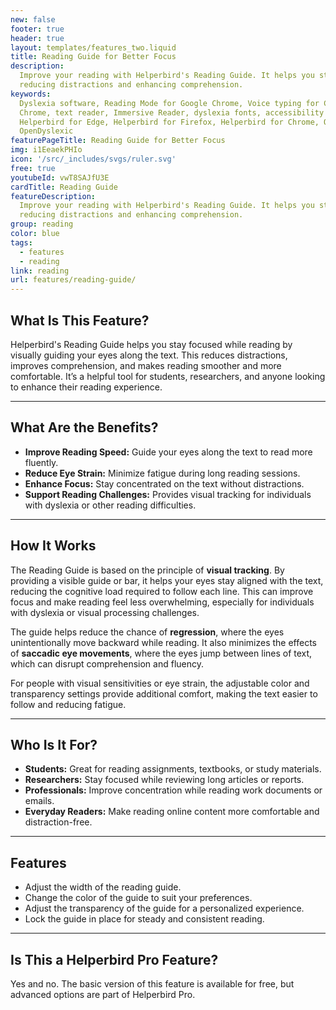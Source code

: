 ```yaml
---
new: false
footer: true
header: true
layout: templates/features_two.liquid
title: Reading Guide for Better Focus
description:
  Improve your reading with Helperbird's Reading Guide. It helps you stay focused on the text,
  reducing distractions and enhancing comprehension.
keywords:
  Dyslexia software, Reading Mode for Google Chrome, Voice typing for Chrome, Text to speech for
  Chrome, text reader, Immersive Reader, dyslexia fonts, accessibility software, dyslexia software,
  Helperbird for Edge, Helperbird for Firefox, Helperbird for Chrome, Opendyslexic for Chrome,
  OpenDyslexic
featurePageTitle: Reading Guide for Better Focus
img: i1EeaekPHIo
icon: '/src/_includes/svgs/ruler.svg'
free: true
youtubeId: vwT8SAJfU3E
cardTitle: Reading Guide
featureDescription:
  Improve your reading with Helperbird's Reading Guide. It helps you stay focused on the text,
  reducing distractions and enhancing comprehension.
group: reading
color: blue
tags:
  - features
  - reading
link: reading
url: features/reading-guide/
---
```



## What Is This Feature?

Helperbird's Reading Guide helps you stay focused while reading by visually guiding your eyes along the text. This reduces distractions, improves comprehension, and makes reading smoother and more comfortable. It’s a helpful tool for students, researchers, and anyone looking to enhance their reading experience.

---

## What Are the Benefits?

- **Improve Reading Speed:** Guide your eyes along the text to read more fluently.  
- **Reduce Eye Strain:** Minimize fatigue during long reading sessions.  
- **Enhance Focus:** Stay concentrated on the text without distractions.  
- **Support Reading Challenges:** Provides visual tracking for individuals with dyslexia or other reading difficulties.  

---

## How It Works

The Reading Guide is based on the principle of **visual tracking**. By providing a visible guide or bar, it helps your eyes stay aligned with the text, reducing the cognitive load required to follow each line. This can improve focus and make reading feel less overwhelming, especially for individuals with dyslexia or visual processing challenges.

The guide helps reduce the chance of **regression**, where the eyes unintentionally move backward while reading. It also minimizes the effects of **saccadic eye movements**, where the eyes jump between lines of text, which can disrupt comprehension and fluency.

For people with visual sensitivities or eye strain, the adjustable color and transparency settings provide additional comfort, making the text easier to follow and reducing fatigue.

---

## Who Is It For?

- **Students:** Great for reading assignments, textbooks, or study materials.  
- **Researchers:** Stay focused while reviewing long articles or reports.  
- **Professionals:** Improve concentration while reading work documents or emails.  
- **Everyday Readers:** Make reading online content more comfortable and distraction-free.

---

## Features

- Adjust the width of the reading guide.  
- Change the color of the guide to suit your preferences.  
- Adjust the transparency of the guide for a personalized experience.  
- Lock the guide in place for steady and consistent reading.  

---

## Is This a Helperbird Pro Feature?

Yes and no. The basic version of this feature is available for free, but advanced options are part of Helperbird Pro.
